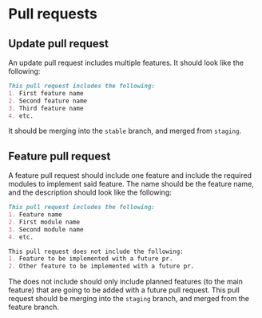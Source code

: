 # Pull requests
## Update pull request
An update pull request includes multiple features. It should look like the following:
```md
This pull request includes the following:
1. First feature name
2. Second feature name
3. Third feature name
4. etc.
```
It should be merging into the ``stable`` branch, and merged from ``staging``.

## Feature pull request
A feature pull request should include one feature and include the required modules to implement said feature. The name should be the feature name, and the description should look like the following:
```md
This pull request includes the following:
1. Feature name
2. First module name
3. Second module name
4. etc.

This pull request does not include the following:
1. Feature to be implemented with a future pr.
2. Other feature to be implemented with a future pr.
```
The does not include should only include planned features (to the main feature) that are going to be added with a future pull request.
This pull request should be merging into the ``staging`` branch, and merged from the feature branch.
